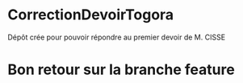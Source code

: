 # CorrectionDevoirTogora
Dépôt crée pour pouvoir répondre au premier devoir de M. CISSE

# Bon retour sur la branche feature
